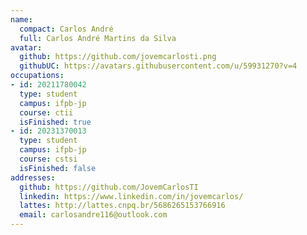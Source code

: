 ```yaml
---
name:
  compact: Carlos André
  full: Carlos André Martins da Silva
avatar:
  github: https://github.com/jovemcarlosti.png
  githubUC: https://avatars.githubusercontent.com/u/59931270?v=4
occupations:
- id: 20211780042
  type: student
  campus: ifpb-jp
  course: ctii
  isFinished: true
- id: 20231370013
  type: student
  campus: ifpb-jp
  course: cstsi
  isFinished: false
addresses:
  github: https://github.com/JovemCarlosTI
  linkedin: https://www.linkedin.com/in/jovemcarlos/
  lattes: http://lattes.cnpq.br/5686265153766916
  email: carlosandre116@outlook.com
---
```


